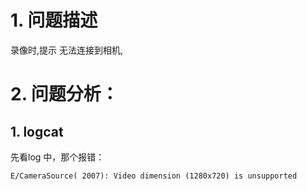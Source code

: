 # 1. 问题描述

录像时,提示 无法连接到相机,

# 2. 问题分析：

## 1. logcat

先看log 中，那个报错：

```shell
E/CameraSource( 2007): Video dimension (1280x720) is unsupported
```

